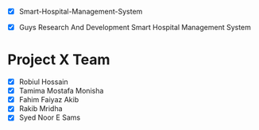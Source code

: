 - [x] Smart-Hospital-Management-System

- [x] Guys Research And Development Smart Hospital Management System

# Project X Team

- [x] Robiul Hossain
- [x] Tamima Mostafa Monisha
- [x] Fahim Faiyaz Akib
- [x] Rakib Mridha
- [x] Syed Noor E Sams
